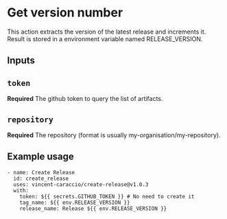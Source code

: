 # Get version number

This action extracts the version of the latest release and increments it.
Result is stored in a environment variable named RELEASE_VERSION.

## Inputs

## `token`

**Required** The github token to query the list of artifacts.

## `repository`

**Required** The repository (format is usually my-organisation/my-repository).

## Example usage

```
- name: Create Release
  id: create_release
  uses: vincent-caraccio/create-release@v1.0.3
  with:
    token: ${{ secrets.GITHUB_TOKEN }} # No need to create it
    tag_name: ${{ env.RELEASE_VERSION }}
    release_name: Release ${{ env.RELEASE_VERSION }}
```
